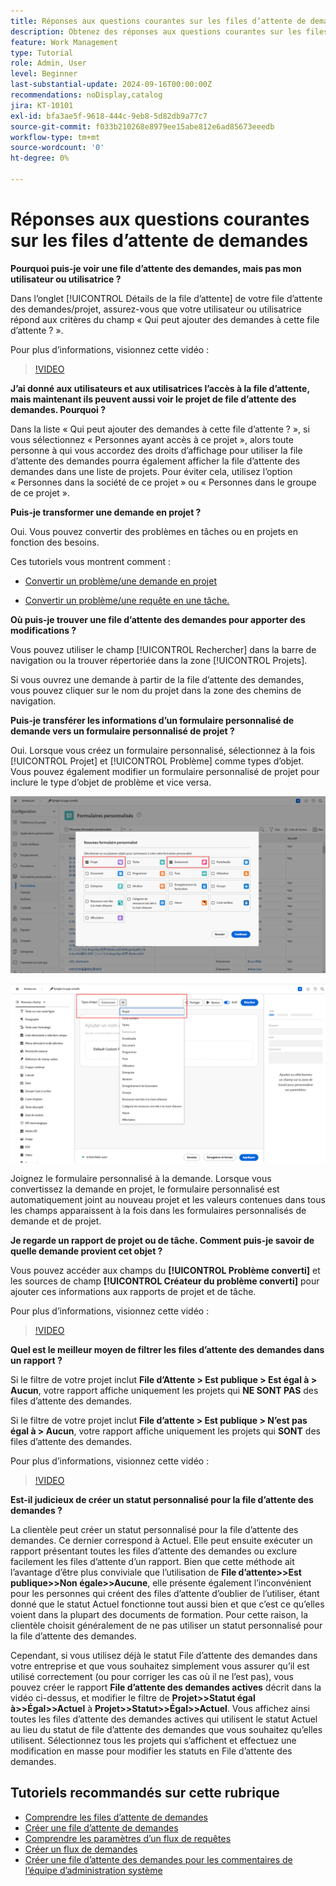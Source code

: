 ```yaml
---
title: Réponses aux questions courantes sur les files d’attente de demandes
description: Obtenez des réponses aux questions courantes sur les files d’attente des demandes dans  [!DNL  Workfront].
feature: Work Management
type: Tutorial
role: Admin, User
level: Beginner
last-substantial-update: 2024-09-16T00:00:00Z
recommendations: noDisplay,catalog
jira: KT-10101
exl-id: bfa3ae5f-9618-444c-9eb8-5d82db9a77c7
source-git-commit: f033b210268e8979ee15abe812e6ad85673eeedb
workflow-type: tm+mt
source-wordcount: '0'
ht-degree: 0%

---
```


# Réponses aux questions courantes sur les files d’attente de demandes

**Pourquoi puis-je voir une file d’attente des demandes, mais pas mon utilisateur ou utilisatrice ?**

Dans l’onglet [!UICONTROL Détails de la file d’attente] de votre file d’attente des demandes/projet, assurez-vous que votre utilisateur ou utilisatrice répond aux critères du champ « Qui peut ajouter des demandes à cette file d’attente ? ».  

Pour plus d’informations, visionnez cette vidéo :

>[!VIDEO](https://video.tv.adobe.com/v/3434156/?quality=12&learn=on)

**J’ai donné aux utilisateurs et aux utilisatrices l’accès à la file d’attente, mais maintenant ils peuvent aussi voir le projet de file d’attente des demandes. Pourquoi ?**

Dans la liste « Qui peut ajouter des demandes à cette file d’attente ? », si vous sélectionnez « Personnes ayant accès à ce projet », alors toute personne à qui vous accordez des droits d’affichage pour utiliser la file d’attente des demandes pourra également afficher la file d’attente des demandes dans une liste de projets. Pour éviter cela, utilisez l’option « Personnes dans la société de ce projet » ou « Personnes dans le groupe de ce projet ».

**Puis-je transformer une demande en projet ?**

Oui. Vous pouvez convertir des problèmes en tâches ou en projets en fonction des besoins.

Ces tutoriels vous montrent comment :

* [Convertir un problème/une demande en projet](/help/manage-work/issues-requests/create-a-project-from-a-request.md)

* [Convertir un problème/une requête en une tâche.](/help/manage-work/issues-requests/convert-issues-to-other-work-items.md)

**Où puis-je trouver une file d’attente des demandes pour apporter des modifications ?**

Vous pouvez utiliser le champ [!UICONTROL Rechercher] dans la barre de navigation ou la trouver répertoriée dans la zone [!UICONTROL Projets].

Si vous ouvrez une demande à partir de la file d’attente des demandes, vous pouvez cliquer sur le nom du projet dans la zone des chemins de navigation.

**Puis-je transférer les informations d’un formulaire personnalisé de demande vers un formulaire personnalisé de projet ?**

Oui. Lorsque vous créez un formulaire personnalisé, sélectionnez à la fois [!UICONTROL Projet] et [!UICONTROL Problème] comme types d’objet. Vous pouvez également modifier un formulaire personnalisé de projet pour inclure le type d’objet de problème et vice versa.

![Image montrant comment sélectionner 2 types d’objet lors de la création d’un formulaire personnalisé](assets/faq-image-1.png)

![Image montrant comment sélectionner 2 types d’objet lors de la modification d’un formulaire personnalisé](assets/faq-image-2.png)

Joignez le formulaire personnalisé à la demande. Lorsque vous convertissez la demande en projet, le formulaire personnalisé est automatiquement joint au nouveau projet et les valeurs contenues dans tous les champs apparaissent à la fois dans les formulaires personnalisés de demande et de projet.

**Je regarde un rapport de projet ou de tâche. Comment puis-je savoir de quelle demande provient cet objet ?**

Vous pouvez accéder aux champs du **[!UICONTROL Problème converti]** et les sources de champ **[!UICONTROL Créateur du problème converti]** pour ajouter ces informations aux rapports de projet et de tâche.

Pour plus d’informations, visionnez cette vidéo :

>[!VIDEO](https://video.tv.adobe.com/v/3434176/?quality=12&learn=on)


**Quel est le meilleur moyen de filtrer les files d’attente des demandes dans un rapport ?**

Si le filtre de votre projet inclut **File d’Attente > Est publique > Est égal à > Aucun**, votre rapport affiche uniquement les projets qui **NE SONT PAS** des files d’attente des demandes.

Si le filtre de votre projet inclut **File d’attente > Est publique > N’est pas égal à > Aucun**, votre rapport affiche uniquement les projets qui **SONT** des files d’attente des demandes.

Pour plus d’informations, visionnez cette vidéo :

>[!VIDEO](https://video.tv.adobe.com/v/3434329/?quality=12&learn=on)

**Est-il judicieux de créer un statut personnalisé pour la file d’attente des demandes ?**

La clientèle peut créer un statut personnalisé pour la file d’attente des demandes. Ce dernier correspond à Actuel. Elle peut ensuite exécuter un rapport présentant toutes les files d’attente des demandes ou exclure facilement les files d’attente d’un rapport. Bien que cette méthode ait l’avantage d’être plus conviviale que l’utilisation de **File d’attente>>Est publique>>Non égale>>Aucune**, elle présente également l’inconvénient pour les personnes qui créent des files d’attente d’oublier de l’utiliser, étant donné que le statut Actuel fonctionne tout aussi bien et que c’est ce qu’elles voient dans la plupart des documents de formation. Pour cette raison, la clientèle choisit généralement de ne pas utiliser un statut personnalisé pour la file d’attente des demandes.

Cependant, si vous utilisez déjà le statut File d’attente des demandes dans votre entreprise et que vous souhaitez simplement vous assurer qu’il est utilisé correctement (ou pour corriger les cas où il ne l’est pas), vous pouvez créer le rapport **File d’attente des demandes actives** décrit dans la vidéo ci-dessus, et modifier le filtre de **Projet>>Statut égal à>>Égal>>Actuel** à **Projet>>Statut>>Égal>>Actuel**. Vous affichez ainsi toutes les files d’attente des demandes actives qui utilisent le statut Actuel au lieu du statut de file d’attente des demandes que vous souhaitez qu’elles utilisent. Sélectionnez tous les projets qui s’affichent et effectuez une modification en masse pour modifier les statuts en File d’attente des demandes.

## Tutoriels recommandés sur cette rubrique

* [Comprendre les files d’attente de demandes](/help/manage-work/request-queues/understand-request-queues.md)
* [Créer une file d’attente de demandes](/help/manage-work/request-queues/create-a-request-queue.md)
* [Comprendre les paramètres d’un flux de requêtes](/help/manage-work/request-queues/understand-settings-for-a-flow-request.md)
* [Créer un flux de demandes](/help/manage-work/request-queues/create-a-request-flow.md)
* [Créer une file d’attente des demandes pour les commentaires de l’équipe d’administration système](/help/manage-work/request-queues/create-a-system-admin-feedback-request-queue.md)
